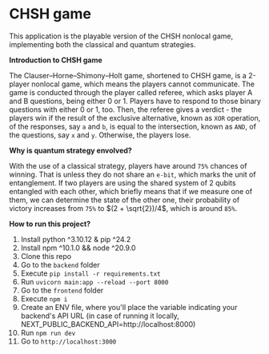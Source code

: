 # CHSH game

This application is the playable version of the CHSH nonlocal game, implementing both the classical and quantum strategies.

**Introduction to CHSH game**

The Clauser–Horne–Shimony–Holt game, shortened to CHSH game, is a 2-player nonlocal game, which means the players cannot communicate. The game is conducted through the player called referee, which asks player A and B questions, being either 0 or 1. Players have to respond to those binary questions with either 0 or 1, too. Then, the referee gives a verdict - the players win if the result of the exclusive alternative, known as `XOR` operation, of the responses, say `a` and `b`, is equal to the intersection, known as `AND`, of the questions, say `x` and `y`. Otherwise, the players lose.

**Why is quantum strategy envolved?**

With the use of a classical strategy, players have around `75%` chances of winning. That is unless they do not share an `e-bit`, which marks the unit of entanglement. If two players are using the shared system of 2 qubits entangled with each other, which briefly means that if we measure one of them, we can determine the state of the other one, their probability of victory increases from `75%` to $`(2 + \sqrt{2})/4`$, which is around `85%`.

**How to run this project?**

1. Install python ^3.10.12 & pip ^24.2
2. Install npm ^10.1.0 && node ^20.9.0
3. Clone this repo
4. Go to the `backend` folder
5. Execute `pip install -r requirements.txt`
6. Run `uvicorn main:app --reload --port 8000`
7. Go to the `frontend` folder
8. Execute `npm i`
9. Create an ENV file, where you'll place the variable indicating your backend's API URL (in case of running it locally, NEXT_PUBLIC_BACKEND_API=http://localhost:8000)
10. Run `npm run dev`
11. Go to `http://localhost:3000`